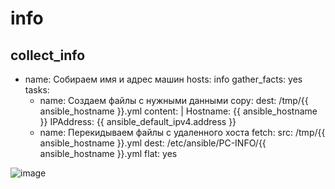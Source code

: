 # info
collect_info
---
- name: Собираем имя и адрес машин
  hosts: info 
  gather_facts: yes 
  tasks: 
    - name: Создаем файлы с нужными данными
      copy: 
       dest: /tmp/{{ ansible_hostname }}.yml 
       content: | 
        Hostname: {{ ansible_hostname }} 
        IPAddress: {{ ansible_default_ipv4.address }} 
    - name: Перекидываем файлы с удаленного хоста
      fetch: 
	src: /tmp/{{ ansible_hostname }}.yml 
        dest: /etc/ansible/PC-INFO/{{ ansible_hostname }}.yml 
        flat: yes 

![image](https://github.com/user-attachments/assets/96cb4794-f76f-432e-8405-85961f2989bb)
